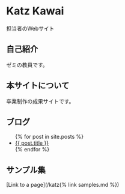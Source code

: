 # Katz Kawai

担当者のWebサイト

## 自己紹介

ゼミの教員です。

## 本サイトについて

卒業制作の成果サイトです。

## ブログ

<ul>
  {% for post in site.posts %}
    <li>
      <a href="/katz{{ post.url }}">{{ post.title }}</a>
    </li>
  {% endfor %}
</ul>

## サンプル集

[Link to a page](/katz{% link samples.md %})
